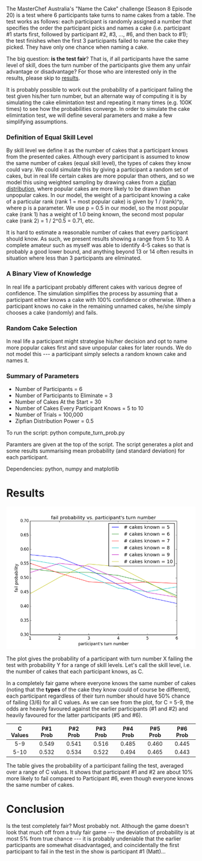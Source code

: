 The MasterChef Australia's "Name the Cake" challenge (Season 8 Episode 20) is a test where 6 participants take turns to name cakes from a table. The test works as follows: each participant is randomly assigned a number that specifies the order the participant picks and names a cake (i.e. participant #1 starts first, followed by participant #2, #3, ..., #6, and then back to #1); the test finishes when the first 3 participants failed to name the cake they picked. They have only one chance when naming a cake.

The big question: **is the test fair**? That is, if all participants have the same level of skill, does the turn number of the participants give them any unfair advantage or disadvantage? For those who are interested only in the results, please skip to [results](#results).

It is probably possible to work out the probability of a participant failing the test given his/her turn number, but an alternate way of computing it is by simulating the cake elimintation test and repeating it many times (e.g. 100K times) to see how the probabilities converge. In order to simulate the cake elimintation test, we will define several parameters and make a few simplifying assumptions.

### Definition of Equal Skill Level
By skill level we define it as the number of cakes that a participant knows from the presented cakes. Although every participant is assumed to know the same number of cakes (equal skill level), the types of cakes they know could vary. We could simulate this by giving a participant a random set of cakes, but in real life certain cakes are more popular than others, and so we model this using weighted sampling by drawing cakes from a [zipfian distribution](https://en.wikipedia.org/wiki/Zipf%27s_law), where popular cakes are more likely to be drawn than unpopular cakes. In our model, the weight of a participant knowing a cake of a particular rank (rank 1 = most popular cake) is given by 1 / (rank)^p, where p is a parameter. We use p = 0.5 in our model, so the most popular cake (rank 1) has a weight of 1.0 being known, the second most popular cake (rank 2) = 1 / 2^0.5 = 0.71, etc.

It is hard to estimate a reasonable number of cakes that every participant should know. As such, we present results showing a range from 5 to 10. A complete amateur such as myself was able to identify 4-5 cakes so that is probably a good lower bound, and anything beyond 13 or 14 often results in situation where less than 3 participants are eliminated.

### A Binary View of Knowledge
 In real life a participant probably different cakes with various degree of confidence. The simulation simplifies the process by assuming that a participant either knows a cake with 100% confidence or otherwise. When a participant knows no cake in the remaining unnamed cakes, he/she simply chooses a cake (randomly) and fails.
 
### Random Cake Selection
In real life a participant might strategise his/her decision and opt to name more popular cakes first and save unpopular cakes for later rounds. We do not model this --- a participant simply selects a random known cake and names it.

### Summary of Parameters
* Number of Participants = 6
* Number of Participants to Eliminate = 3
* Number of Cakes At the Start = 30
* Number of Cakes Every Participant Knows = 5 to 10
* Number of Trials = 100,000
* Zipfian Distribution Power = 0.5

To run the script: python compute_turn_prob.py

Paramters are given at the top of the script. The script generates a plot and some results summarising mean probability (and standard deviation) for each participant.

Dependencies: python, numpy and matplotlib

# <a name="results"></a>Results
<img src="./fail_prob_vs_turn_number.png" width="600">

The plot gives the probability of a participant with turn number X failing the test with probability Y for a range of skill levels. Let's call the skill level, i.e. the number of cakes that each participant knows, as C.

In a completely fair game where everyone knows the same number of cakes (noting that the **types** of the cake they know could of course be different), each participant regardless of their turn number should have 50% chance of failing (3/6) for all C values. As we can see from the plot, for C = 5-9, the odds are heavily favoured against the earlier participants (#1 and #2) and heavily favoured for the latter participants (#5 and #6).

|C Values|P#1 Prob|P#2 Prob|P#3 Prob|P#4 Prob|P#5 Prob|P#6 Prob|
|:--:|:---:|:---:|:---:|:---:|:---:|:---:|
|5-9 |0.549|0.541|0.516|0.485|0.460|0.445|
|5-10|0.532|0.534|0.522|0.494|0.465|0.443|

The table gives the probability of a participant failing the test, averaged over a range of C values. It shows that participant #1 and #2 are about 10% more likely to fail compared to Participant #6, even though everyone knows the same number of cakes.

# Conclusion
Is the test completely fair? Most probably not. Although the game doesn't look that much off from a truly fair game --- the deviation of probability is at most 5% from true chance --- it is probably undeniable that the earlier participants are somewhat disadvantaged, and coincidentally the first participant to fail in the test in the show is participant #1 (Matt)...

